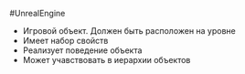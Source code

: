 #UnrealEngine

- Игровой объект. Должен быть расположен на уровне 
- Имеет набор свойств
- Реализует поведение объекта
- Может учавствовать в иерархии объектов
